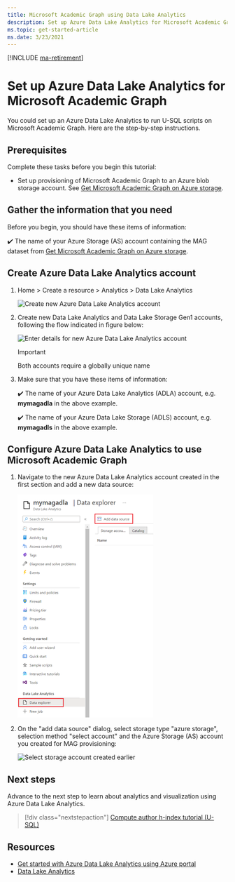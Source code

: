 ```yaml
---
title: Microsoft Academic Graph using Data Lake Analytics
description: Set up Azure Data Lake Analytics for Microsoft Academic Graph
ms.topic: get-started-article
ms.date: 3/23/2021
---
```

[!INCLUDE [ma-retirement](../includes/ma-retirement.md)]

# Set up Azure Data Lake Analytics for Microsoft Academic Graph

You could set up an Azure Data Lake Analytics to run U-SQL scripts on Microsoft Academic Graph. Here are the step-by-step instructions.

## Prerequisites

Complete these tasks before you begin this tutorial:

* Set up provisioning of Microsoft Academic Graph to an Azure blob storage account. See [Get Microsoft Academic Graph on Azure storage](get-started-setup-provisioning.md).

## Gather the information that you need

Before you begin, you should have these items of information:

   :heavy_check_mark:  The name of your Azure Storage (AS) account containing the MAG dataset from [Get Microsoft Academic Graph on Azure storage](get-started-setup-provisioning.md#note-azure-storage-account-name).

## Create Azure Data Lake Analytics account

1. Home > Create a resource > Analytics > Data Lake Analytics

    ![Create new Azure Data Lake Analytics account](media/create-analytics-account-select.png "Create new Azure Data Lake Analytics account")

1. Create new Data Lake Analytics and Data Lake Storage Gen1 accounts, following the flow indicated in figure below:

    ![Enter details for new Azure Data Lake Analytics account](media/create-analytics-account-details.png "Enter details for new Azure Data Lake Analytics account")

    > [!IMPORTANT]
    > Both accounts require a globally unique name

1. Make sure that you have these items of information:

   :heavy_check_mark: The name of your Azure Data Lake Analytics (ADLA) account, e.g. **mymagadla** in the above example.

   :heavy_check_mark: The name of your Azure Data Lake Storage (ADLS) account, e.g. **mymagadls** in the above example.

## Configure Azure Data Lake Analytics to use Microsoft Academic Graph

1. Navigate to the new Azure Data Lake Analytics account created in the first section and add a new data source:

   ![Add new data source to analytics account](media/configure-analytics-account-datasource.png "Add new data source to analytics account")

1. On the "add data source" dialog, select storage type "azure storage", selection method "select account" and the Azure Storage (AS) account you created for MAG provisioning:

   ![Select storage account created earlier](media/configure-analytics-account-select.png "Select storage account created earlier")

## Next steps

Advance to the next step to learn about analytics and visualization using Azure Data Lake Analytics.

> [!div class="nextstepaction"]
>[Compute author h-index tutorial (U-SQL)](tutorial-usql-hindex.md)

## Resources

* [Get started with Azure Data Lake Analytics using Azure portal](https://docs.microsoft.com/azure/data-lake-analytics/data-lake-analytics-get-started-portal)
* [Data Lake Analytics](https://azure.microsoft.com/services/data-lake-analytics/)
